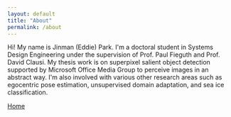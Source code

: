```yaml
---
layout: default
title: "About"
permalink: /about
---
```



Hi! My name is Jinman (Eddie) Park. I'm a doctoral student in Systems Design Engineering under the supervision of Prof. Paul Fieguth and Prof. David Clausi. My thesis work is on superpixel salient object detection supported by Microsoft Office Media Group to perceive images in an abstract way. I'm also involved with various other research areas such as egocentric pose estimation, unsupervised domain adaptation, and sea ice classification.


[Home](./)
